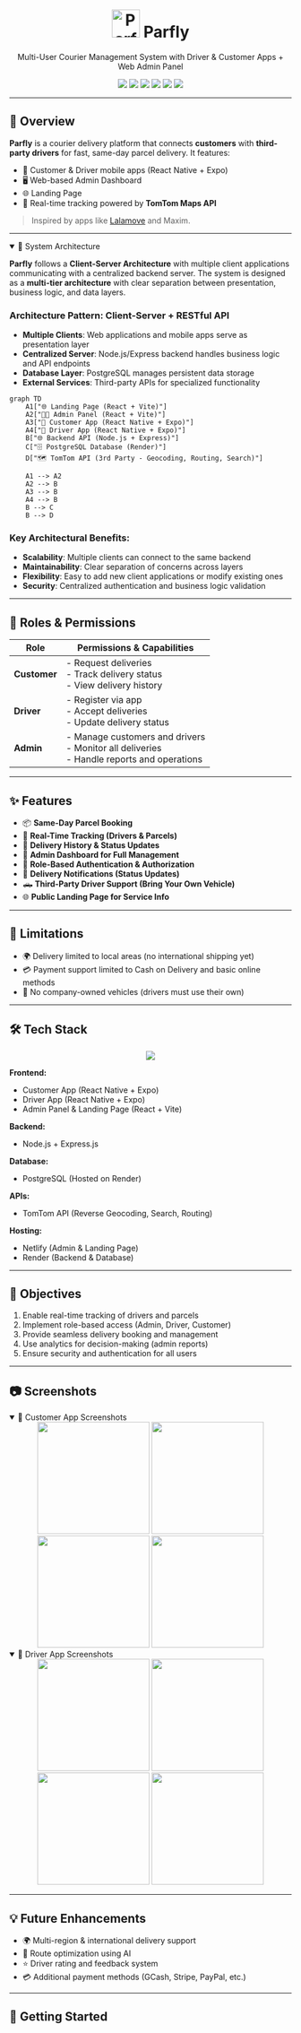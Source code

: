 <h1 align="center"><img src="assets/logo.png" alt="Parfly Logo" width="50"/> Parfly</h1>
<p align="center">Multi-User Courier Management System with Driver & Customer Apps + Web Admin Panel</p>

<p align="center">
  <img src="https://img.shields.io/badge/Stack-PERN-blueviolet?style=for-the-badge" />
  <img src="https://img.shields.io/badge/Frontend-React%20%26%20React%20Native-61DAFB?logo=react&style=for-the-badge" />
  <img src="https://img.shields.io/badge/Backend-Node.js%20%2B%20Express-339933?logo=node.js&style=for-the-badge" />
  <img src="https://img.shields.io/badge/DB-PostgreSQL-336791?logo=postgresql&style=for-the-badge" />
  <img src="https://img.shields.io/badge/Status-Development-yellow?style=for-the-badge" />
  <img src="https://img.shields.io/badge/License-MIT-green?style=for-the-badge" />
</p>

---

## 🧭 Overview

**Parfly** is a courier delivery platform that connects **customers** with **third-party drivers** for fast, same-day parcel delivery. It features:

- 📱 Customer & Driver mobile apps (React Native + Expo)
- 🖥 Web-based Admin Dashboard
- 🌐 Landing Page
- 🧠 Real-time tracking powered by **TomTom Maps API**

> Inspired by apps like [Lalamove](https://www.lalamove.com/en-ph/) and Maxim.

---
<details open> <summary>
📱 System Architecture
</summary>

**Parfly** follows a **Client-Server Architecture** with multiple client applications communicating with a centralized backend server. The system is designed as a **multi-tier architecture** with clear separation between presentation, business logic, and data layers.

### Architecture Pattern: Client-Server + RESTful API
- **Multiple Clients**: Web applications and mobile apps serve as presentation layer
- **Centralized Server**: Node.js/Express backend handles business logic and API endpoints
- **Database Layer**: PostgreSQL manages persistent data storage
- **External Services**: Third-party APIs for specialized functionality

```mermaid
graph TD
    A1["🌐 Landing Page (React + Vite)"]
    A2["🧑‍💻 Admin Panel (React + Vite)"]
    A3["📱 Customer App (React Native + Expo)"]
    A4["🚚 Driver App (React Native + Expo)"]
    B["🌐 Backend API (Node.js + Express)"]
    C["🗄 PostgreSQL Database (Render)"]
    D["🗺 TomTom API (3rd Party - Geocoding, Routing, Search)"]

    A1 --> A2
    A2 --> B
    A3 --> B
    A4 --> B
    B --> C
    B --> D
```

### Key Architectural Benefits:
- **Scalability**: Multiple clients can connect to the same backend
- **Maintainability**: Clear separation of concerns across layers
- **Flexibility**: Easy to add new client applications or modify existing ones
- **Security**: Centralized authentication and business logic validation
</details>


---

## 👤 Roles & Permissions

| Role         | Permissions & Capabilities                                                                 |
|--------------|---------------------------------------------------------------------------------------------|
| **Customer** | - Request deliveries<br>- Track delivery status<br>- View delivery history                  |
| **Driver**   | - Register via app<br>- Accept deliveries<br>- Update delivery status |
| **Admin**    | - Manage customers and drivers<br>- Monitor all deliveries<br>- Handle reports and operations |

---

## ✨ Features

* 📦 **Same-Day Parcel Booking**
* 📍 **Real-Time Tracking (Drivers & Parcels)**
* 🧾 **Delivery History & Status Updates**
* 🧠 **Admin Dashboard for Full Management**
* 🔐 **Role-Based Authentication & Authorization**
* 🔔 **Delivery Notifications (Status Updates)**
* 🛻 **Third-Party Driver Support (Bring Your Own Vehicle)**
* 🌐 **Public Landing Page for Service Info**

---

## 🚧 Limitations

* 🌍 Delivery limited to local areas (no international shipping yet)
* 💳 Payment support limited to Cash on Delivery and basic online methods
* 🏢 No company-owned vehicles (drivers must use their own)

---

## 🛠️ Tech Stack

<p align="center">
  <img src="https://skillicons.dev/icons?i=react,typescript,nodejs,express,postgres,js,html,css,tailwind,vite,postman" />
</p>


**Frontend:**

- Customer App (React Native + Expo)
- Driver App (React Native + Expo)
- Admin Panel & Landing Page (React + Vite)

**Backend:**

- Node.js + Express.js

**Database:**

- PostgreSQL (Hosted on Render)

**APIs:**

- TomTom API (Reverse Geocoding, Search, Routing)

**Hosting:**

- Netlify (Admin & Landing Page)
- Render (Backend & Database)

---

## 🎯 Objectives

1. Enable real-time tracking of drivers and parcels
2. Implement role-based access (Admin, Driver, Customer)
3. Provide seamless delivery booking and management
4. Use analytics for decision-making (admin reports)
5. Ensure security and authentication for all users

---

## 📷 Screenshots

<details open>
<summary>📱 Customer App Screenshots</summary>

<div align="center">

<img src="assets/2.png" alt="" width="200"/>
<img src="assets/1.png" alt="" width="200"/>
<img src="assets/3.png" alt="" width="200"/>
<img src="assets/4.png" alt="" width="200"/>
</div>

</details>

<details open>
<summary>🚚 Driver App Screenshots</summary>

<div align="center">
<img src="assets/5.png" alt="" width="200"/>
<img src="assets/6.png" alt="" width="200"/>
<img src="assets/7.png" alt="" width="200"/>
<img src="assets/8.png" alt="" width="200"/>

</div>

</details>

---

## 💡 Future Enhancements

* 🌍 Multi-region & international delivery support
* 🤖 Route optimization using AI
* ⭐ Driver rating and feedback system
* 💳 Additional payment methods (GCash, Stripe, PayPal, etc.)

---

## 🚀 Getting Started

```bash

